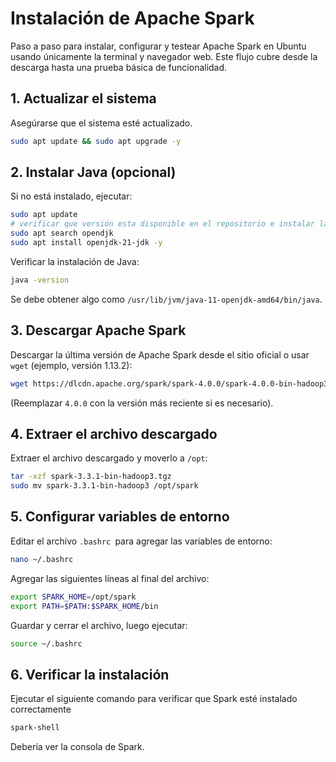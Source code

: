# Instalación de Apache Spark

Paso a paso para instalar, configurar y testear Apache Spark en Ubuntu usando únicamente la terminal y navegador web. Este flujo cubre desde la descarga hasta una prueba básica de funcionalidad.

## 1. Actualizar el sistema

Asegúrarse que el sistema esté actualizado.

```bash
sudo apt update && sudo apt upgrade -y
```

## 2. Instalar Java (opcional)

Si no está instalado, ejecutar:

```bash
sudo apt update
# verificar que versión esta disponible en el repositorio e instalar la mas reciente
sudo apt search opendjk
sudo apt install openjdk-21-jdk -y
```

Verificar la instalación de Java:

```bash
java -version
```

Se debe obtener algo como `/usr/lib/jvm/java-11-openjdk-amd64/bin/java`.

## 3. Descargar Apache Spark

Descargar la última versión de Apache Spark desde el sitio oficial o usar `wget` (ejemplo, versión 1.13.2):

```bash
wget https://dlcdn.apache.org/spark/spark-4.0.0/spark-4.0.0-bin-hadoop3.tgz
```

(Reemplazar `4.0.0` con la versión más reciente si es necesario).

## 4. Extraer el archivo descargado

Extraer el archivo descargado y moverlo a `/opt`:

```bash
tar -xzf spark-3.3.1-bin-hadoop3.tgz
sudo mv spark-3.3.1-bin-hadoop3 /opt/spark
```
## 5. Configurar variables de entorno

Editar el archivo `.bashrc `para agregar las variables de entorno:

```bash
nano ~/.bashrc
```
Agregar las siguientes líneas al final del archivo:

```bash
export SPARK_HOME=/opt/spark
export PATH=$PATH:$SPARK_HOME/bin
```
Guardar y cerrar el archivo, luego ejecutar:

```bash
source ~/.bashrc
```

## 6. Verificar la instalación

Ejecutar el siguiente comando para verificar que Spark esté instalado correctamente
```bash
spark-shell
```
Debería ver la consola de Spark.
